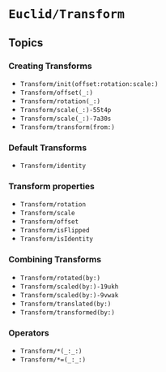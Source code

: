 # ``Euclid/Transform``

## Topics

### Creating Transforms

- ``Transform/init(offset:rotation:scale:)``
- ``Transform/offset(_:)``
- ``Transform/rotation(_:)``
- ``Transform/scale(_:)-55t4p``
- ``Transform/scale(_:)-7a30s``
- ``Transform/transform(from:)``

### Default Transforms

- ``Transform/identity``

### Transform properties

- ``Transform/rotation``
- ``Transform/scale``
- ``Transform/offset``
- ``Transform/isFlipped``
- ``Transform/isIdentity``

### Combining Transforms 

- ``Transform/rotated(by:)``
- ``Transform/scaled(by:)-19ukh``
- ``Transform/scaled(by:)-9vwak``
- ``Transform/translated(by:)``
- ``Transform/transformed(by:)``

### Operators

- ``Transform/*(_:_:)``
- ``Transform/*=(_:_:)``

